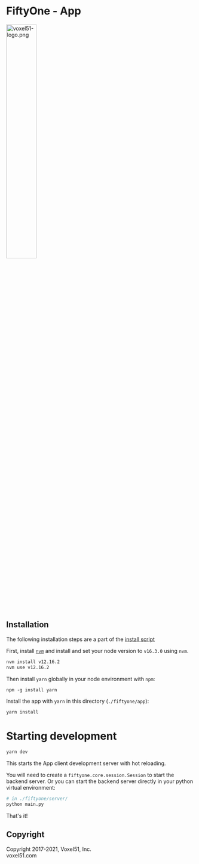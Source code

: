 # FiftyOne - App

<img src="https://user-images.githubusercontent.com/3719547/74191434-8fe4f500-4c21-11ea-8d73-555edfce0854.png" alt="voxel51-logo.png" width="40%"/>

## Installation

The following installation steps are a part of the
[install script](../install.bash)

First, install [`nvm`](https://github.com/nvm-sh/nvm) and install and set your
node version to `v16.3.0` using `nvm`.

```sh
nvm install v12.16.2
nvm use v12.16.2
```

Then install `yarn` globally in your node environment with `npm`:

```
npm -g install yarn
```

Install the app with `yarn` in this directory (`./fiftyone/app`):

```sh
yarn install
```

# Starting development

```sh
yarn dev
```

This starts the App client development server with hot reloading.

You will need to create a `fiftyone.core.session.Session` to start the backend
server. Or you can start the backend server directly in your python virtual
environment:

```sh
# in ./fiftyone/server/
python main.py
```

That's it!

## Copyright

Copyright 2017-2021, Voxel51, Inc.<br> voxel51.com
